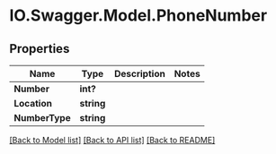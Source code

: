 # IO.Swagger.Model.PhoneNumber
## Properties

Name | Type | Description | Notes
------------ | ------------- | ------------- | -------------
**Number** | **int?** |  | 
**Location** | **string** |  | 
**NumberType** | **string** |  | 

[[Back to Model list]](../README.md#documentation-for-models) [[Back to API list]](../README.md#documentation-for-api-endpoints) [[Back to README]](../README.md)

